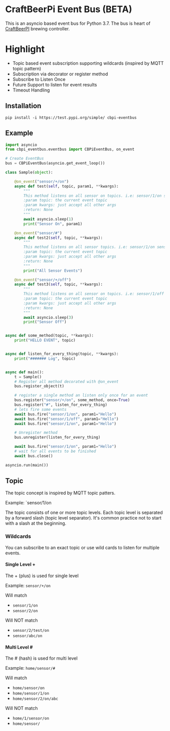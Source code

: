 # CraftBeerPi Event Bus (BETA)

This is an asyncio based event bus for Python 3.7. The bus is heart of [CraftBeerPI](http://www.craftbeerpi.com "CraftBeerPI") brewing controller.

# Highlight

- Topic based event subscription supporting wildcards (inspired by MQTT topic pattern)
- Subscription via decorator or register method
- Subscribe to Listen Once
- Future Support to listen for event results
- Timeout Handling


## Installation

`pip install -i https://test.pypi.org/simple/ cbpi-eventbus`

## Example
```python
import asyncio
from cbpi_eventbus.eventbus import CBPiEventBus, on_event

# Create EventBus
bus = CBPiEventBus(asyncio.get_event_loop())

class Sample(object):

    @on_event("sensor/+/on")
    async def test(self, topic, param1, **kwargs):
        """
        This method listens on all sensor on topics. i.e: sensor/1/on sensor/2/on
        :param topic: the current event topic
        :param kwargs: just accept all other args
        :return: None
        """
        await asyncio.sleep(1)
        print("Sensor On", param1)

    @on_event("sensor/#")
    async def test2(self, topic, **kwargs):
        """
        This method listens on all sensor topics. i.e: sensor/1/on sensor/2/off sensor/somethingelse
        :param topic: the current event topic
        :param kwargs: just accept all other args
        :return: None
        """
        print("All Sensor Events")

    @on_event("sensor/+/off")
    async def test3(self, topic, **kwargs):
        """
        This method listens on all sensor on topics. i.e: sensor/1/off sensor/2/off
        :param topic: the current event topic
        :param kwargs: just accept all other args
        :return: None
        """
        await asyncio.sleep(3)
        print("Sensor Off")


async def some_method(topic, **kwargs):
    print("HELLO EVENT", topic)


async def listen_for_every_thing(topic, **kwargs):
    print("####### Log", topic)


async def main():
    t = Sample()
    # Register all method decorated with @on_event
    bus.register_object(t)

    # register a single method an listen only once for an event
    bus.register("sensor/+/on", some_method, once=True)
    bus.register("#", listen_for_every_thing)
    # lets fire some events
    await bus.fire("sensor/1/on", param1="Hello")
    await bus.fire("sensor/1/off", param1="Hello")
    await bus.fire("sensor/1/on", param1="Hello")

    # Unregister method
    bus.unregister(listen_for_every_thing)

    await bus.fire("sensor/1/on", param1="Hello")
    # wait for all events to be finished
    await bus.close()

asyncio.run(main())

```

## Topic

The topic concept is inspired by MQTT topic patters.

Example: `sensor/1/on

The topic consists of one or more topic levels. Each topic level is separated by a forward slash (topic level separator).
It's common practice not to start with a slash at the beginning.

### Wildcards

You can subscribe to an exact topic or use wild cards to listen for multiple events.

#### Single Level +

The + (plus) is used for single level

Example: `sensor/+/on`

Will match

* `sensor/1/on`
* `sensor/2/on`

Will NOT match

* `sensor/2/test/on`
* `sensor/abc/on`

#### Multi Level \#

The \# (hash) is used for multi level

Example: `home/sensor/#`

Will match

* `home/sensor/on`
* `home/sensor/1/on`
* `home/sensor/2/on/abc`


Will NOT match

* `home/1/sensor/on`
* `home/sensor/`
